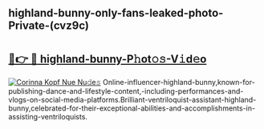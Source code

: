 ## highland-bunny-only-fans​-leaked-photo​-Private-(cvz9c)


# <h2><a href="https://mediaupload.pro?title=highland-bunny&ref=git">🔗👉 🔴 highland-bunny-P𝚑ot𝚘𝚜-V𝚒d𝚎o</a></h2>

[![Corinna Kopf Nue Nu𝚍e𝚜](https://i.imgur.com/0qMVB7G.gif)](https://mediaupload.pro?title=highland-bunny&ref=git)
Online-influencer-highland-bunny,known-for-publishing-dance-and-lifestyle-content,-including-performances-and-vlogs-on-social-media-platforms.Brilliant-ventriloquist-assistant-highland-bunny,celebrated-for-their-exceptional-abilities-and-accomplishments-in-assisting-ventriloquists.  